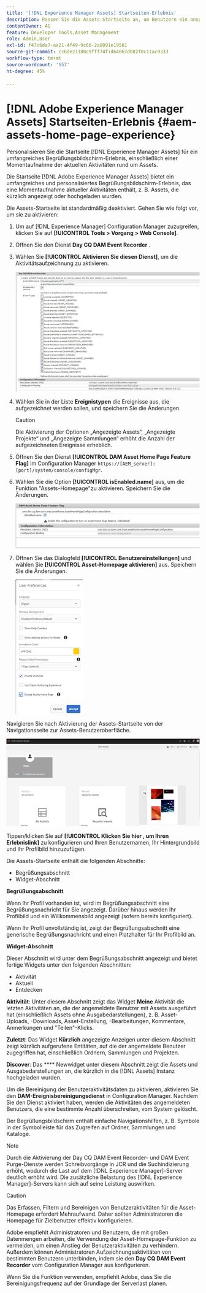 ```yaml
---
title: '[!DNL Experience Manager Assets] Startseiten-Erlebnis'
description: Passen Sie die Assets-Startseite an, um Benutzern ein ansprechendes Erlebnis auf dem Willkommensbildschirm zu bieten, einschließlich einer Übersicht der letzten Aktivitäten rund um Assets.
contentOwner: AG
feature: Developer Tools,Asset Management
role: Admin,User
exl-id: f47c6da7-aa21-4f49-9c66-2a8091e19561
source-git-commit: cc6de21180c9fff74f7d64067db82f0c11ac9333
workflow-type: tm+mt
source-wordcount: '557'
ht-degree: 45%

---
```


# [!DNL Adobe Experience Manager Assets] Startseiten-Erlebnis {#aem-assets-home-page-experience}

Personalisieren Sie die Startseite [!DNL Experience Manager Assets] für ein umfangreiches Begrüßungsbildschirm-Erlebnis, einschließlich einer Momentaufnahme der aktuellen Aktivitäten rund um Assets.

Die Startseite [!DNL Adobe Experience Manager Assets] bietet ein umfangreiches und personalisiertes Begrüßungsbildschirm-Erlebnis, das eine Momentaufnahme aktueller Aktivitäten enthält, z. B. Assets, die kürzlich angezeigt oder hochgeladen wurden.

Die Assets-Startseite ist standardmäßig deaktiviert. Gehen Sie wie folgt vor, um sie zu aktivieren:

1. Um auf [!DNL Experience Manager] Configuration Manager zuzugreifen, klicken Sie auf **[!UICONTROL Tools > Vorgang > Web Console]**.
1. Öffnen Sie den Dienst **Day CQ DAM Event Recorder** .
1. Wählen Sie **[!UICONTROL Aktivieren Sie diesen Dienst]**, um die Aktivitätsaufzeichnung zu aktivieren.

   ![chlimage_1-250](assets/chlimage_1-250.png)

1. Wählen Sie in der Liste **Ereignistypen** die Ereignisse aus, die aufgezeichnet werden sollen, und speichern Sie die Änderungen.

   >[!CAUTION]
   >
   >Die Aktivierung der Optionen „Angezeigte Assets“, „Angezeigte Projekte“ und „Angezeigte Sammlungen“ erhöht die Anzahl der aufgezeichneten Ereignisse erheblich.

1. Öffnen Sie den Dienst **[!UICONTROL DAM Asset Home Page Feature Flag]** im Configuration Manager `https://[AEM_server]:[port]/system/console/configMgr`.
1. Wählen Sie die Option **[!UICONTROL isEnabled.name]** aus, um die Funktion &quot;Assets-Homepage&quot;zu aktivieren. Speichern Sie die Änderungen.

   ![chlimage_1-251](assets/chlimage_1-251.png)

1. Öffnen Sie das Dialogfeld **[!UICONTROL Benutzereinstellungen]** und wählen Sie **[!UICONTROL Asset-Homepage aktivieren]** aus. Speichern Sie die Änderungen.

   ![user_Preferences](assets/user_preferences.png)

Navigieren Sie nach Aktivierung der Assets-Startseite von der Navigationsseite zur Assets-Benutzeroberfläche.

![home_page](assets/home_page.png)

Tippen/klicken Sie auf **[!UICONTROL Klicken Sie hier , um Ihren Erlebnislink]** zu konfigurieren und Ihren Benutzernamen, Ihr Hintergrundbild und Ihr Profilbild hinzuzufügen.

Die Assets-Startseite enthält die folgenden Abschnitte:

* Begrüßungsabschnitt
* Widget-Abschnitt

**Begrüßungsabschnitt** 

Wenn Ihr Profil vorhanden ist, wird im Begrüßungsabschnitt eine Begrüßungsnachricht für Sie angezeigt. Darüber hinaus werden Ihr Profilbild und ein Willkommensbild angezeigt (sofern bereits konfiguriert).

Wenn Ihr Profil unvollständig ist, zeigt der Begrüßungsabschnitt eine generische Begrüßungsnachricht und einen Platzhalter für Ihr Profilbild an.

**Widget-Abschnitt** 

Dieser Abschnitt wird unter dem Begrüßungsabschnitt angezeigt und bietet fertige Widgets unter den folgenden Abschnitten:

* Aktivität
* Aktuell
* Entdecken

**Aktivität**: Unter diesem Abschnitt zeigt das Widget  **Meine** Aktivität die letzten Aktivitäten an, die der angemeldete Benutzer mit Assets ausgeführt hat (einschließlich Assets ohne Ausgabedarstellungen), z. B. Asset-Uploads, -Downloads, Asset-Erstellung, -Bearbeitungen, Kommentare, Anmerkungen und &quot;Teilen&quot;-Klicks.

**Zuletzt**: Das Widget  **Kürzlich** angezeigte Anzeigen unter diesem Abschnitt zeigt kürzlich aufgerufene Entitäten, auf die der angemeldete Benutzer zugegriffen hat, einschließlich Ordnern, Sammlungen und Projekten.

**Discover**: Das  **** Newwidget unter diesem Abschnitt zeigt die Assets und Ausgabedarstellungen an, die kürzlich in die  [!DNL Assets] Instanz hochgeladen wurden.

Um die Bereinigung der Benutzeraktivitätsdaten zu aktivieren, aktivieren Sie den **DAM-Ereignisbereinigungsdienst** in Configuration Manager. Nachdem Sie den Dienst aktiviert haben, werden die Aktivitäten des angemeldeten Benutzers, die eine bestimmte Anzahl überschreiten, vom System gelöscht.

Der Begrüßungsbildschirm enthält einfache Navigationshilfen, z. B. Symbole in der Symbolleiste für das Zugreifen auf Ordner, Sammlungen und Kataloge.

>[!NOTE]
>
>Durch die Aktivierung der Day CQ DAM Event Recorder- und DAM Event Purge-Dienste werden Schreibvorgänge in JCR und die Suchindizierung erhöht, wodurch die Last auf dem [!DNL Experience Manager]-Server deutlich erhöht wird. Die zusätzliche Belastung des [!DNL Experience Manager]-Servers kann sich auf seine Leistung auswirken.

>[!CAUTION]
>
>Das Erfassen, Filtern und Bereinigen von Benutzeraktivitäten für die Asset-Homepage erfordert Mehraufwand. Daher sollten Administratoren die Homepage für Zielbenutzer effektiv konfigurieren.
>
>Adobe empfiehlt Administratoren und Benutzern, die mit großen Datenmengen arbeiten, die Verwendung der Asset-Homepage-Funktion zu vermeiden, um einen Anstieg der Benutzeraktivitäten zu verhindern. Außerdem können Administratoren Aufzeichnungsaktivitäten von bestimmten Benutzern unterbinden, indem sie den **Day CQ DAM Event Recorder** vom Configuration Manager aus konfigurieren.
>
>Wenn Sie die Funktion verwenden, empfiehlt Adobe, dass Sie die Bereinigungsfrequenz auf der Grundlage der Serverlast planen.
